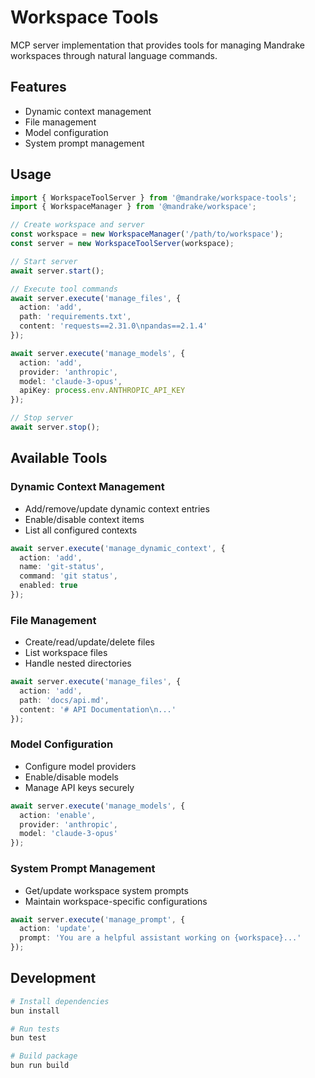 # Workspace Tools

MCP server implementation that provides tools for managing Mandrake workspaces through natural language commands.

## Features

- Dynamic context management
- File management 
- Model configuration
- System prompt management

## Usage

```typescript
import { WorkspaceToolServer } from '@mandrake/workspace-tools';
import { WorkspaceManager } from '@mandrake/workspace';

// Create workspace and server
const workspace = new WorkspaceManager('/path/to/workspace');
const server = new WorkspaceToolServer(workspace);

// Start server
await server.start();

// Execute tool commands
await server.execute('manage_files', {
  action: 'add',
  path: 'requirements.txt',
  content: 'requests==2.31.0\npandas==2.1.4'
});

await server.execute('manage_models', {
  action: 'add',
  provider: 'anthropic',
  model: 'claude-3-opus',
  apiKey: process.env.ANTHROPIC_API_KEY
});

// Stop server
await server.stop();
```

## Available Tools

### Dynamic Context Management
- Add/remove/update dynamic context entries
- Enable/disable context items
- List all configured contexts

```typescript
await server.execute('manage_dynamic_context', {
  action: 'add',
  name: 'git-status',
  command: 'git status',
  enabled: true
});
```

### File Management
- Create/read/update/delete files
- List workspace files
- Handle nested directories

```typescript
await server.execute('manage_files', {
  action: 'add',
  path: 'docs/api.md',
  content: '# API Documentation\n...'
});
```

### Model Configuration
- Configure model providers
- Enable/disable models
- Manage API keys securely

```typescript
await server.execute('manage_models', {
  action: 'enable',
  provider: 'anthropic',
  model: 'claude-3-opus'
});
```

### System Prompt Management
- Get/update workspace system prompts
- Maintain workspace-specific configurations

```typescript
await server.execute('manage_prompt', {
  action: 'update',
  prompt: 'You are a helpful assistant working on {workspace}...'
});
```

## Development

```bash
# Install dependencies
bun install

# Run tests
bun test

# Build package
bun run build
```